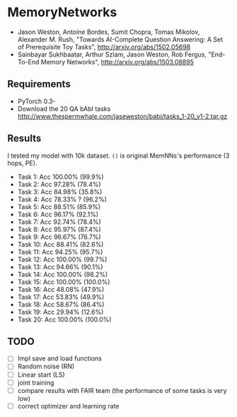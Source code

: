 # MemoryNetworks

- Jason Weston, Antoine Bordes, Sumit Chopra, Tomas Mikolov, Alexander M. Rush,
  "Towards AI-Complete Question Answering: A Set of Prerequisite Toy Tasks",
  http://arxiv.org/abs/1502.05698
- Sainbayar Sukhbaatar, Arthur Szlam, Jason Weston, Rob Fergus,
  "End-To-End Memory Networks",
  http://arxiv.org/abs/1503.08895

## Requirements
- PyTorch 0.3-
- Download the 20 QA bAbI tasks http://www.thespermwhale.com/jaseweston/babi/tasks_1-20_v1-2.tar.gz

## Results

I tested my model with 10k dataset. `()` is original MemNNs's performance (3 hops, PE).

- Task 1: Acc 100.00%  (99.9%)
- Task 2: Acc 97.28%   (78.4%)
- Task 3: Acc 84.98%   (35.8%)
- Task 4: Acc 78.33% ? (96.2%)
- Task 5: Acc 88.51%   (85.9%)
- Task 6: Acc 96.17%   (92.1%)
- Task 7: Acc 92.74%   (78.4%)
- Task 8: Acc 95.97%   (87.4%)
- Task 9: Acc 96.67%   (76.7%)
- Task 10: Acc 88.41%  (82.6%)
- Task 11: Acc 94.25%  (95.7%)
- Task 12: Acc 100.00%  (99.7%)
- Task 13: Acc 94.66%  (90.1%)
- Task 14: Acc 100.00%  (98.2%)
- Task 15: Acc 100.00%  (100.0%)
- Task 16: Acc 48.08%  (47.9%)
- Task 17: Acc 53.83%  (49.9%)
- Task 18: Acc 58.67%  (86.4%)
- Task 19: Acc 29.94%  (12.6%)
- Task 20: Acc 100.00%  (100.0%)


## TODO
- [ ] Impl save and load functions
- [ ] Random noise (RN)
- [ ] Linear start (LS)
- [ ] joint training
- [ ] compare results with FAIR team (the performance of some tasks is very low)
- [ ] correct optimizer and learning rate
